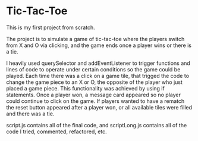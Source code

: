 # Tic-Tac-Toe

This is my first project from scratch.

The project is to simulate a game of tic-tac-toe where the players switch from X and O via clicking, and the game ends once a player wins or there is a tie.

I heavily used querySelector and addEventListener to trigger functions and lines of code to operate under certain conditions so the game could be played.
Each time there was a click on a game tile, that trigged the code to change the game piece to an X or O, the opposite of the player who just placed a game piece. This functionality was achieved by using if statements.
Once a player won, a message card appeared so no player could continue to click on the game. 
If players wanted to have a rematch the reset button appeared after a player won, or all available tiles were filled and there was a tie.

script.js contains all of the final code, and scriptLong.js contains all of the code I tried, commented, refactored, etc.
